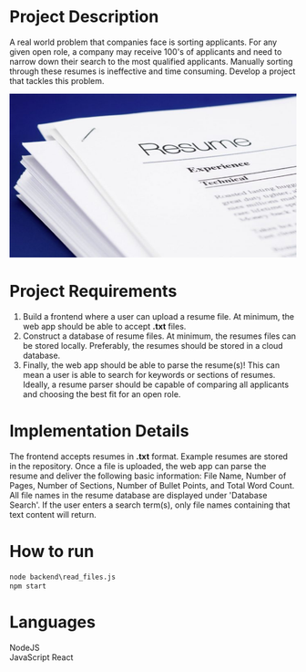 # Project Description  
A real world problem that companies face is sorting applicants. For any given open role, a company may receive 100's of applicants and need to narrow down their search to the most qualified applicants. Manually sorting through these resumes is ineffective and time consuming. Develop a project that tackles this problem.
<p align="center"><img src="public/readme/resumes.jpg" width="509" height="287"/></p>  

# Project Requirements  
1. Build a frontend where a user can upload a resume file. At minimum, the web app should be able to accept **.txt** files.
2. Construct a database of resume files. At minimum, the resumes files can be stored locally. Preferably, the resumes should be stored in a cloud database.
3. Finally, the web app should be able to parse the resume(s)! This can mean a user is able to search for keywords or sections of resumes. Ideally, a resume parser should be capable of comparing all applicants and choosing the best fit for an open role.  

# Implementation Details  
The frontend accepts resumes in **.txt** format. Example resumes are stored in the repository. Once a file is uploaded, the web app can parse the resume and deliver the following basic information: File Name, Number of Pages, Number of Sections, Number of Bullet Points, and Total Word Count. All file names in the resume database are displayed under 'Database Search'. If the user enters a search term(s), only file names containing that text content will return.  

# How to run  
```
node backend\read_files.js  
npm start
```

# Languages  
NodeJS  
JavaScript React